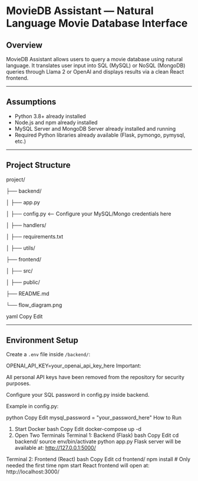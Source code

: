 # MovieDB Assistant — Natural Language Movie Database Interface

## Overview
MovieDB Assistant allows users to query a movie database using natural language.
It translates user input into SQL (MySQL) or NoSQL (MongoDB) queries through Llama 2 or OpenAI and displays results via a clean React frontend.

---

## Assumptions
- Python 3.8+ already installed
- Node.js and npm already installed
- MySQL Server and MongoDB Server already installed and running
- Required Python libraries already available (Flask, pymongo, pymysql, etc.)

---

## Project Structure

project/




├── backend/




│ ├── app.py




│ ├── config.py <-- Configure your MySQL/Mongo credentials here




│ ├── handlers/




│ ├── requirements.txt




│ ├── utils/




├── frontend/




│ ├── src/




│ ├── public/




├── README.md




└── flow_diagram.png

yaml
Copy
Edit

---

## Environment Setup

Create a `.env` file inside `/backend/`:


OPENAI_API_KEY=your_openai_api_key_here
Important:

All personal API keys have been removed from the repository for security purposes.

Configure your SQL password in config.py inside backend.

Example in config.py:

python
Copy
Edit
mysql_password = "your_password_here"
How to Run
1. Start Docker
bash
Copy
Edit
docker-compose up -d
2. Open Two Terminals
Terminal 1: Backend (Flask)
bash
Copy
Edit
cd backend/
source env/bin/activate
python app.py
Flask server will be available at: http://127.0.0.1:5000/

Terminal 2: Frontend (React)
bash
Copy
Edit
cd frontend/
npm install  # Only needed the first time
npm start
React frontend will open at: http://localhost:3000/



